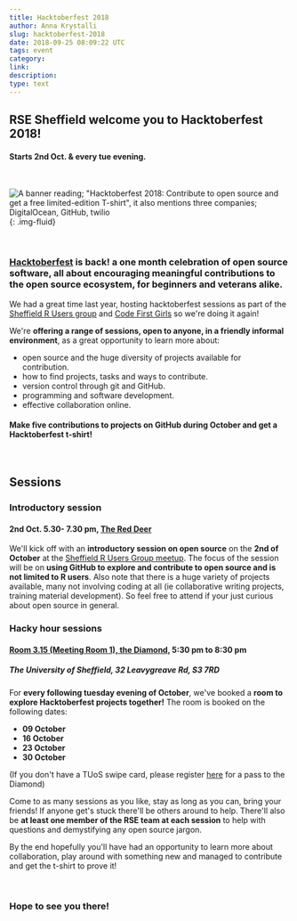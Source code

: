 ```yaml
---
title: Hacktoberfest 2018
author: Anna Krystalli
slug: hacktoberfest-2018
date: 2018-09-25 08:09:22 UTC
tags: event
category:
link:
description:
type: text
---
```



## RSE Sheffield welcome you to Hacktoberfest 2018!

#### Starts 2nd Oct. & every tue evening.

<br>

![A banner reading; "Hacktoberfest 2018: Contribute to open source and get a free limited-edition T-shirt", it also mentions three companies; DigitalOcean, GitHub, twilio](/assets/images/hacktoberfest_banner.png){: .img-fluid}


<br>


### [**Hacktoberfest**](https://hacktoberfest.digitalocean.com/) is back! a **one month celebration of open source software**, all about encouraging meaningful contributions to the open source ecosystem, **for beginners and veterans alike**.


We had a great time last year, hosting hacktoberfest sessions as part of the [Sheffield R Users group](/blog/sheffieldr-hacktoberfest/) and [Code First Girls](/blog/codefirstgirls-meets-hacktoberfest/) so we're doing it again!

We're **offering a range of sessions, open to anyone, in a friendly informal environment**, as a great opportunity to learn more about:

- open source and the huge diversity of projects available for contribution.
- how to find projects, tasks and ways to contribute.
- version control through git and GitHub.
- programming and software development.
- effective collaboration online.


#### Make five contributions to projects on GitHub during October and get a **Hacktoberfest t-shirt!**

<br>

## Sessions
### Introductory session
#### 2nd Oct. 5.30- 7.30 pm, [The Red Deer](https://goo.gl/maps/ZjcpEK2oY6D2)

We'll kick off with an **introductory session on open source** on the **2nd of October** at the [Sheffield R Users Group meetup](https://www.meetup.com/SheffieldR-Sheffield-R-Users-Group/events/254986012/). The focus of the session will be on **using GitHub to explore and contribute to open source and is not limited to R users**. Also note that there is a huge variety of projects available, many not involving coding at all (ie collaborative writing projects, training material development). So feel free to attend if your just curious about open source in general. 

### Hacky hour sessions
#### [**Room 3.15 (Meeting Room 1), the Diamond**](https://goo.gl/maps/hs685HH7cwx), **5:30 pm  to  8:30 pm**  
##### The University of Sheffield, 32 Leavygreave Rd, S3 7RD

For **every following tuesday evening of October**, we've booked a **room to explore Hacktoberfest projects together!** The room is booked on the following dates:

- **09 October**
- **16 October**
- **23 October** 
- **30 October** 

(If you don't have a TUoS swipe card, please register [here](https://goo.gl/forms/7npNfDJoTkZJe21E2) for a pass to the Diamond)

Come to as many sessions as you like, stay as long as you can, bring your friends! If anyone get's stuck there'll be others around to help. There'll also be **at least one member of the RSE team at each session** to help with questions and demystifying any open source jargon. 

By the end hopefully you'll have had an opportunity to learn more about collaboration, play around with something new and managed to contribute and get the t-shirt to prove it!

<br>

### Hope to see you there!

